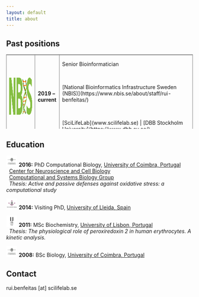 ```yaml
---
layout: default
title: about
---
```


## Past positions
<table class="left" style="width: 100%; border-collapse: collapse; border-style: hidden; height: 200px;" border="1">
<tbody>
<tr style="height: 100px;">
<td style="width: 15%;"><img src="../includes/assets/img/logo/nbislogo-green.svg" width="100" height="100" /></td>
<td style="width: 5%;"><strong>2019 – current</strong></td>
<td style="width: 70%;"><p> Senior Bioinformatician</p>
&nbsp;&nbsp;<p>[National Bioinformatics Infrastructure Sweden (NBIS)](https://www.nbis.se/about/staff/rui-benfeitas/)</p>
&nbsp;&nbsp;<p>[SciLifeLab](www.scilifelab.se) | [DBB Stockholm University](https://www.dbb.su.se/)</p>
</td>
</tr>
<tr style="height: 100px;">
<td style="width: 15%;"><img src="../includes/assets/img/logo/KTH.png" width="100" height="100" /> </td>
<td style="width: 5%;"><strong>2016 – 2018:</strong></td>
<td style="width: 70%;"><p>Postdoctoral researcher</p>  
&nbsp;&nbsp;<p>[Human Protein Atlas](https://www.proteinatlas.org/) | [Sysmedicine](sysmedicine.com)</p>
&nbsp;&nbsp;<p>[SciLifeLab](www.scilifelab.se) | [KTH – Royal Institute of Technology](kth.se)</p>  
</td>
</tr>
</tbody>
</table>



## Education
<img src="../includes/assets/img/logo/UC.png" width="30" height="30" /> **2016:**  PhD Computational Biology, [University of Coimbra, Portugal](https://www.uc.pt/fctuc)  
&nbsp;&nbsp;[Center for Neuroscience and Cell Biology](http://www.cnbc.pt/)  
&nbsp;&nbsp;[Computational and Systems Biology Group](http://www.cnbc.pt/research/department_group_show.asp?iddep=1947&idgrp=1310)  
&nbsp;&nbsp;*Thesis: Active and passive defenses against oxidative stress: a computational study*    

<img src="../includes/assets/img/logo/ULl.png" width="30" height="30" /> **2014:**  Visiting PhD, [University of Lleida, Spain](https://www.irblleida.org/en/research/14/systems-biology-and-statistical-methods-for-biomedical-research)  

<img src="../includes/assets/img/logo/UL.png" width="30" height="30" /> **2011:** MSc Biochemistry, [University of Lisbon, Portugal](https://ciencias.ulisboa.pt/en)  
&nbsp;&nbsp;*Thesis: The physiological role of peroxiredoxin 2 in human erythrocytes. A kinetic analysis.*  

<img src="../includes/assets/img/logo/UC.png" width="30" height="30" /> **2008:** BSc Biology, [University of Coimbra, Portugal](https://www.uc.pt/fctuc)  


## Contact
rui.benfeitas [at] scilifelab.se
